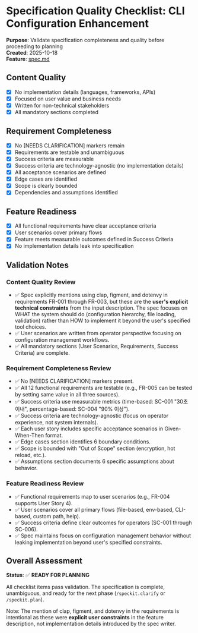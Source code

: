 # Specification Quality Checklist: CLI Configuration Enhancement

**Purpose**: Validate specification completeness and quality before proceeding to planning  
**Created**: 2025-10-18  
**Feature**: [spec.md](../spec.md)

## Content Quality

- [x] No implementation details (languages, frameworks, APIs)
- [x] Focused on user value and business needs
- [x] Written for non-technical stakeholders
- [x] All mandatory sections completed

## Requirement Completeness

- [x] No [NEEDS CLARIFICATION] markers remain
- [x] Requirements are testable and unambiguous
- [x] Success criteria are measurable
- [x] Success criteria are technology-agnostic (no implementation details)
- [x] All acceptance scenarios are defined
- [x] Edge cases are identified
- [x] Scope is clearly bounded
- [x] Dependencies and assumptions identified

## Feature Readiness

- [x] All functional requirements have clear acceptance criteria
- [x] User scenarios cover primary flows
- [x] Feature meets measurable outcomes defined in Success Criteria
- [x] No implementation details leak into specification

## Validation Notes

### Content Quality Review
- ✅ Spec explicitly mentions using clap, figment, and dotenvy in requirements FR-001 through FR-003, but these are the **user's explicit technical constraints** from the input description. The spec focuses on WHAT the system should do (configuration hierarchy, file loading, validation) rather than HOW to implement it beyond the user's specified tool choices.
- ✅ User scenarios are written from operator perspective focusing on configuration management workflows.
- ✅ All mandatory sections (User Scenarios, Requirements, Success Criteria) are complete.

### Requirement Completeness Review
- ✅ No [NEEDS CLARIFICATION] markers present.
- ✅ All 12 functional requirements are testable (e.g., FR-005 can be tested by setting same value in all three sources).
- ✅ Success criteria use measurable metrics (time-based: SC-001 "30초 이내", percentage-based: SC-004 "90% 이상").
- ✅ Success criteria are technology-agnostic (focus on operator experience, not system internals).
- ✅ Each user story includes specific acceptance scenarios in Given-When-Then format.
- ✅ Edge cases section identifies 6 boundary conditions.
- ✅ Scope is bounded with "Out of Scope" section (encryption, hot reload, etc.).
- ✅ Assumptions section documents 6 specific assumptions about behavior.

### Feature Readiness Review
- ✅ Functional requirements map to user scenarios (e.g., FR-004 supports User Story 4).
- ✅ User scenarios cover all primary flows (file-based, env-based, CLI-based, custom path, help).
- ✅ Success criteria define clear outcomes for operators (SC-001 through SC-006).
- ✅ Spec maintains focus on configuration management behavior without leaking implementation beyond user's specified constraints.

## Overall Assessment

**Status**: ✅ **READY FOR PLANNING**

All checklist items pass validation. The specification is complete, unambiguous, and ready for the next phase (`/speckit.clarify` or `/speckit.plan`).

Note: The mention of clap, figment, and dotenvy in the requirements is intentional as these were **explicit user constraints** in the feature description, not implementation details introduced by the spec writer.
